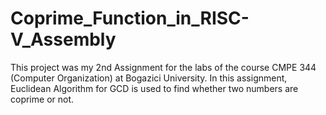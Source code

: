 # Coprime_Function_in_RISC-V_Assembly
This project was my 2nd Assignment for the labs of the course CMPE 344 (Computer Organization) at Bogazici University. In this assignment, Euclidean Algorithm for GCD is used to find whether two numbers are coprime or not.
